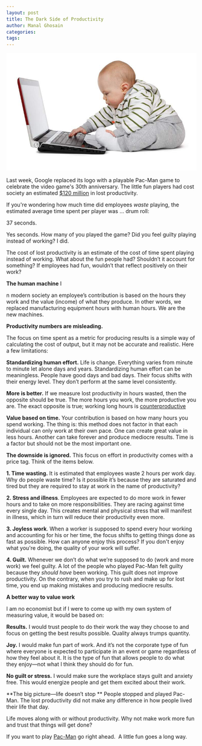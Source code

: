 ```yaml
---
layout: post
title: The Dark Side of Productivity
author: Manal Ghosain
categories:
tags:
---
```


![Baby and computer](/images/baby-computer.jpg)

Last week, Google replaced its logo with a playable Pac-Man game to celebrate the video game's 30th anniversary. The little fun players had cost society an estimated [$120 million](http://mashable.com/2010/05/25/google-pac-man/?utm_source=twitterfeed&utm_medium=twitter&utm_campaign=Feed%3A+Mashable+%28Mashable%29) in lost productivity. 

If you're wondering how much time did employees _waste_ playing, the estimated average time spent per player was … drum roll: 

37 seconds. 

Yes seconds. How many of you played the game? Did you feel guilty playing instead of working? I did. 

The cost of lost productivity is an estimate of the cost of time spent playing instead of working. What about the fun people had? Shouldn’t it account for something? If employees had fun, wouldn’t that reflect positively on their work?  

**The human machine** I

n modern society an employee’s contribution is based on the hours they work and the value (income) of what they produce. In other words, we replaced manufacturing equipment hours with human hours. We are the new machines. 

**Productivity numbers are misleading.** 

The focus on time spent as a metric for producing results is a simple way of calculating the cost of output, but it may not be accurate and realistic. Here a few limitations: 

**Standardizing human effort.** Life is change. Everything varies from minute to minute let alone days and years. Standardizing human effort can be meaningless. People have good days and bad days. Their focus shifts with their energy level. They don’t perform at the same level consistently. 

**More is better.** If we measure lost productivity in hours wasted, then the opposite should be true. The more hours you work, the more productive you are. The exact opposite is true; working long hours is [counterproductive](https://hbr.org/2010/05/for-real-productivity-less-is.html)


**Value based on time.** Your contribution is based on how many hours you spend working. The thing is: this method does not factor in that each individual can only work at their own pace. One can create great value in less hours. Another can take forever and produce mediocre results. Time is a factor but should not be the most important one. 

**The downside is ignored.** This focus on effort in productivity comes with a price tag. Think of the items below. 

**1. Time wasting.** It is estimated that employees waste 2 hours per work day. Why do people waste time? Is it possible it’s because they are saturated and tired but they are required to stay at work in the name of productivity? 

**2. Stress and illness**. Employees are expected to do more work in fewer hours and to take on more responsibilities. They are racing against time every single day. This creates mental and physical stress that will manifest in illness, which in turn will reduce their productivity even more. 

**3. Joyless work**. When a worker is supposed to spend every hour working and accounting for his or her time, the focus shifts to getting things done as fast as possible. How can anyone enjoy this process? If you don't enjoy what you're doing, the quality of your work will suffer. 

**4. Guilt.** Whenever we don’t do what we’re supposed to do (work and more work) we feel guilty. A lot of the people who played Pac-Man felt guilty because they _should have_ been working. This guilt does not improve productivity. On the contrary, when you try to rush and make up for lost time, you end up making mistakes and producing mediocre results. 

**A better way to value work** 

I am no economist but if I were to come up with my own system of measuring value, it would be based on: 

**Results.** I would trust people to do their work the way they choose to and focus on getting the best results possible. Quality always trumps quantity. 

**Joy.** I would make fun part of work. And it’s not the corporate type of fun where everyone is expected to participate in an event or game regardless of how they feel about it. It is the type of fun that allows people to do what they enjoy—not what I think they should do for fun. 

**No guilt or stress.** I would make sure the workplace stays guilt and anxiety free. This would energize people and get them excited about their work. 

**The big picture—life doesn’t stop ** People stopped and played Pac-Man. The lost productivity did not make any difference in how people lived their life that day. 

Life moves along with or without productivity. Why not make work more fun and trust that things will get done? 

If you want to play [Pac-Man](http://www.google.com/pacman/) go right ahead.  A little fun goes a long way.